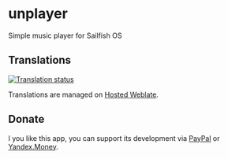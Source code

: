 # unplayer
Simple music player for Sailfish OS

## Translations
[![Translation status](https://hosted.weblate.org/widgets/unplayer/-/svg-badge.svg)](https://hosted.weblate.org/engage/unplayer/?utm_source=widget)

Translations are managed on [Hosted Weblate](https://hosted.weblate.org/projects/unplayer/translations).

## Donate
I you like this app, you can support its development via 
[PayPal](https://www.paypal.com/cgi-bin/webscr?cmd=_donations&business=DDQTRHTY5YV2G&item_name=Support%20Unplayer%20development&no_note=1&item_number=1&no_shipping=1&currency_code=EUR) or [Yandex.Money](https://yasobe.ru/na/unplayer).
